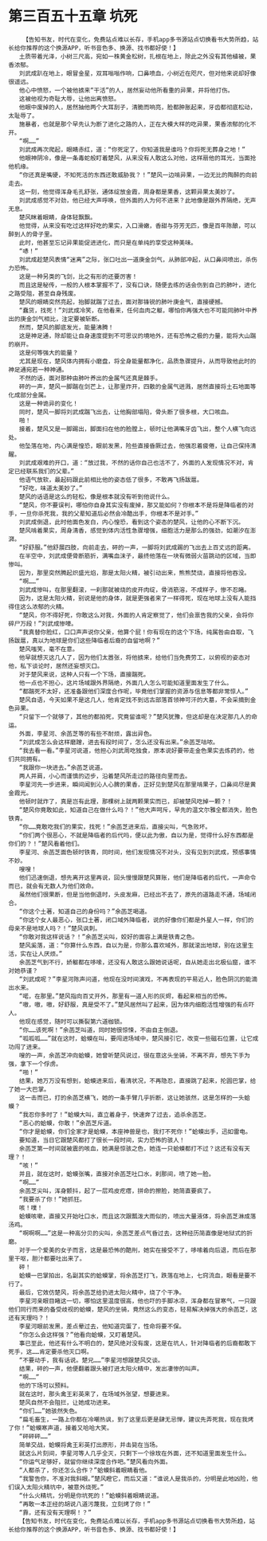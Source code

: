 # 第三百五十五章 坑死
        【告知书友，时代在变化，免费站点难以长存，手机app多书源站点切换看书大势所趋，站长给你推荐的这个换源APP，听书音色多、换源、找书都好使！】
       土质带着光泽，小树三尺高，宛如一株黄金松树，扎根在地上，除此之外没有其他植被，果香浓郁。
       刘武成趴在地上，眼冒金星，双耳嗡嗡作响，口鼻喷血，小树近在咫尺，但对他来说却好像很遥远。
       他心中愤怒，一个被他掳来“干活”的人，居然妄动他所看重的异果，并将他打伤。
       这被他视为奇耻大辱，让他出离愤怒。
       他眼中废掉的人，居然抽他两个大耳刮子，清脆而响亮，脸都肿胀起来，牙齿都彻底松动，太耻辱了。
       施暴者，也就是那个早先认为断了进化之路的人，正在大模大样的吃异果，果香浓郁的化不开。
       “啊……”
       刘武成再次爬起，眼睛赤红，道：“你死定了，你知道我是谁吗？你将死无葬身之地！”
       他眼神阴冷，像是一条毒蛇般盯着楚风，从来没有人敢这么对他，这样扇他的耳光，当面抢他机缘。
       “你还真是嘴硬，不知死活的东西还敢威胁我？！”楚风一边啃异果，一边无比的陶醉的向前走去。
       这一刻，他觉得浑身毛孔舒张，通体绽放金霞，周身都是果香，这颗异果太美妙了。
       刘武成感觉不对劲，他已经大声呼唤，但外面的人为何不进来？此地像是跟外界隔绝，无声无息。
       楚风眯着眼睛，身体轻飘飘。
       他觉得，从来没有吃过这样好吃的果实，入口滑嫩，香甜与芬芳无匹，像是百年陈酿，可以醉到人的骨子里。
       此时，他甚至忘记异果能促进进化，而只是在单纯的享受这种美味。
       “哧！”
       刘武成趁楚风表情“迷离”之际，张口吐出一道庚金剑气，从肺部冲起，从口鼻间喷出，杀伤力恐怖。
       这是一种另类的飞剑，比之有形的还要厉害！
       而且这是秘传，一般的人根本掌握不了，没有口诀，随便去练的话会伤到自己的肺叶，进化之路受阻，甚至自身残废。
       楚风的眼睛突然亮起，抬脚就踹了过去，面对那锋锐的肺叶庚金气，直接硬撼。
       “蠢货，找死！”刘武成冷笑，在他看来，任何血肉之躯，哪怕你再强大也不可能同肺叶中养出的庚金剑气相比，注定要被斩断。
       然而，楚风的脚底发光，能量沸腾！
       这是神足通，除却能让自身速度提到不可思议的境地外，还有恐怖之极的力量，能将大山踹的崩开。
       这是何等强大的能量？
       尤其是现在，楚风体内拥有小磨盘，将全身能量都净化，品质急骤提升，从而导致他此时的神足通宛若一种神通。
       不然的话，面对那种由肺叶养出的金属气还真是棘手。
       砰的一声，楚风一脚踹在剑芒上，让那里炸开，四散的金属气迸溅，居然直接将土石地面等化成部分金属。
       这是一种诡异的变化！
       同时，楚风一脚将刘武成踹飞出去，让他胸部塌陷，骨头断了很多根，大口咳血。
       啪！
       接着，楚风又是一脚踢出，脚面扫在他的脸膛上，顿时让他满嘴牙齿飞出，整个人横飞向远处。
       他坠落在地，内心满是惶恐，眼前发黑，险些直接昏厥过去，他强忍着疲倦，让自己保持清醒。
       刘武成艰难的开口，道：“放过我，不然的话你自己也活不了，外面的人发现情况不对，肯定已经联系我们的父辈。”
       他语气放软，最起码跟此前相比他的姿态低了很多，不敢再飞扬跋扈。
       “好吃，味道太美妙了。”
       楚风的话语是这么的轻松，像是根本就没有听到他说什么。
       “楚风，你不要误判，哪怕你自身其实没有废掉，那又能如何？你根本不是将是降临者的对手，一旦你杀死我，我的父辈知道后必然会冷酷出手，你根本不是对手。”
       刘武成倒退，此时他面色发白，内心惶恐，看到这个姿态的楚风，让他的心不断下沉。
       楚风啃着果实，周身清香，感觉到体内活性急骤增强，细胞活力是那么的强劲，如潮汐在澎湃。
       “好舒服。”他舒展四肢，向前走去，砰的一声，一脚将刘武成踢的飞出去上百丈远的距离。
       在半空中，刘武成便骨断筋折，满嘴血沫子，最终他落在一块有微弱火苗跳动的区域，当即惨叫。
       因为，那里突然腾起炽盛光焰，那是太阳火精，被引动出来，熊熊焚烧，直接将他吞没。
       “啊……”
       刘武成惨叫，在那里翻滚，一刹那就被烧的皮开肉绽，骨消筋溶，不成样子，惨不忍睹。
       因为，这是太阳火精，别说是他的身体，就是更强者来了一样得死，现在地球上没有人能挡得住这么浓郁的火精。
       “楚风，你不得好死，你敢这么对我，外面的人肯定察觉了，他们会禀告我的父亲，会将你碎尸万段！”刘武成惨嚎。
       “我真替你脸红，口口声声说你父亲，他算个屁！你有现在的这个下场，纯属咎由自取，飞扬跋扈，真以为地球是你们这些降临者后裔的自留地啊？”
       楚风嗤笑，毫不在意。
       他早就想灭这几人了，因为他们太嚣张，将他掳来，给他们当免费劳工，以俯视的姿态对他，私下谈论时，居然还妄想灭口。
       对于楚风来说，这种人只有一个下场，直接踹死。
       他一点也不担心，这片场域跟外界隔绝，外面几人怎么可能知道里面发生了什么。
       “都踹死不太好，还准备跟他们深度合作呢，毕竟他们掌握的资源与信息等都非常惊人。”
       楚风自语，今天如果不是这几人，他肯定找不到远古部落首领神可汗的大墓，不会采摘到金色异果。
       “只留下一个就够了，其他的都拍死，究竟留谁呢？”楚风犹豫，但这却是在决定那几人的命运。
       外面，李星河、余菡芝等的有些不耐烦，露出异色。
       “刘武成怎么会这样磨蹭，进去有段时间了，怎么还没有出来。”余菡芝咕哝。
       “我去看一看。”李星河说道，他担心刘武周吃独食，原本说好要带走金色果实去炼药的，他们共同拥有。
       “我跟你一块进去。”余菡芝说道。
       两人并肩，小心而谨慎的迈步，沿着楚风所走过的路径向里而去。
       李星河先一步进来，瞬间闻到沁人心脾的果香，正好见到楚风在那里啃果子，口鼻间尽是黄金霞光。
       他顿时就炸了，真是岂有此理，那棵树上就两颗果实而已，却被楚风吃掉一颗？！
       “楚风你竟敢如此，知道自己在做什么吗？！”他大声呵斥，早先的温文尔雅全都消失，脸色铁青。
       “你……竟敢吃我们的果实，找死！”余菡芝进来后，直接尖叫，气急败坏。
       “你们两个很恶心，不就是降临者的后代吗，便以此为傲，自以为是，觉得什么好东西都是你们的？！”楚风看着他们。
       李星河、余菡芝面色顿时铁青，同时间，他们发现情况不对头，没有见到刘武成，预感事情不妙。
       嗖嗖！
       他们迅速倒退，想先离开这里再说，回头慢慢跟楚风算账，他们是降临者的后代，一声命令而已，就会有无数人为他们效命。
       虽然他们很果断，但是当他倒退时，头皮发麻，已经出不去了，原先的道路走不通，场域闭合。
       “你这个土著，知道自己的身份吗？”余菡芝喝道。
       “你这个女人最恶心，张口土著，闭口域外降临者，说的好像你们都是外星人一样，你们的母亲不是地球人吗？！”楚风讽刺。
       “你敢对我这样说话？！”余菡芝尖叫，姣好的面容上满是铁青之色。
       楚风奚落，道：“你算什么东西，自以为是，你那么喜欢域外，那就滚出地球，别在这里生活，实在让人厌烦。”
       余菡芝气到不行，娇躯都在哆嗦，还没有人敢这么跟她说话呢，自从她走出北极仙窟，谁不对她恭谨？
       “刘武成呢？”李星河陈声问道，他现在没时间演戏，不再表现的平易近人，脸色阴沉的能滴出水来。
       “喏，在那里。”楚风指向百丈开外，那里有一道人形的灰烬，看起来相当的恐怖。
       “嗷，嗷，嗷，好舒服，真是受不了。”楚风居然叫了起来，因为体内细胞活性增强的有点吓人。
       他现在感觉，随时可以撕裂第六道枷锁。
       “你……该死啊！”余菡芝叫道，同时她很惊悚，不由自主倒退。
       “呱呱呱……”就在这时，蛤蟆在叫，要闯进场域中，楚风接引它，改变一些磁石位置，让它成功闯了进来。
       嗖的一声，余菡芝冲向蛤蟆，她曾听楚风说过，很在意这头坐骑，不离不弃，想先下手为强，拿下一个俘虏。
       “啪！”
       结果，她万万没有想到，蛤蟆进来后，看清状况，不再隐忍，直接跳了起来，抡圆巴掌，给了她一大巴掌。
       这一击而已，打的余菡芝横飞，她的一条手臂几乎折断，这让她骇然，这是怎样的一头蛤蟆？
       “我忍你多时了！”蛤蟆大叫，直立着身子，快速奔了过去，追杀余菡芝。
       “恶心的蛤蟆，你敢！”余菡芝斥道。
       “你才是蛤蟆，你们全家才是蛤蟆，本座神兽是也，我打不死你！”蛤蟆出手，迅如雷电。
       要知道，当日它跟楚风都打了很长一段时间，实力恐怖的骇人！
       余菡芝第一时间就被震的咳血，她满是惊骇之色，她连一只蛤蟆都打不过？这还有没有天理？！
       “咳！”
       并且，就在这时，蛤蟆张嘴，直接对余菡芝吐口水，刹那间，喷了她一脸。
       “啊……”
       余菡芝尖叫，浑身颤抖，起了一层鸡皮疙瘩，拼命的擦脸，她简直要疯了。
       “我要杀了你！”她抓狂。
       咳！噗！
       蛤蟆咳嗽，直接又开始吐口水，而且这次跟瓢泼大雨似的，喷出大量液体，将余菡芝淋成落汤鸡。
       “啊啊啊……”这是一种高分贝的尖叫，余菡芝差点气昏过去，这种经历简直像是地狱式的折磨。
       对于一个爱美的女子而言，这是最恐怖的酷刑，她实在接受不了，哆嗦着向后退，而后在那里干呕，胆汁都要吐出来了。
       砰！
       蛤蟆一巴掌拍出，名副其实的蛤蟆掌，将余菡芝打飞，跌落在地上，七窍流血，眼看是要不行了。
       最后，它效仿楚风，将余菡芝给扔进太阳火精中，烧了个干净。
       李星河亲眼目睹这一切，哪怕这里温度很高，他也吓的手脚冰凉，浑身都在冒寒气，一只跟他们同行而来的备受歧视的蛤蟆，楚风的坐骑，竟然这么的变态，轻易解决掉强大的余菡芝，这还有天理吗？！
       李星河眼前发黑，差点晕过去，他知道完蛋了，性命将要不保。
       “你怎么会这样强？”他看向蛤蟆，又盯着楚风。
       事已至此，他还有什么不明白的，楚风绝对没有废，这是在坑人，针对降临者的后裔都敢下死手，这……肯定要杀他灭口啊。
       “不要动手，我有话说。楚兄……”李星河想跟楚风交谈。
       结果，砰的一声，他便翻着跟头被打进太阳火精中，发出凄惨的叫声。
       “啊……”
       他的下场可以预料。
       就在这时，那头禽王彩英来了，在场域外张望，想要进来。
       楚风自然不会阻拦，让她成功进来。
       “你们……”她骇然失色。
       “扁毛畜生，一路上你都在冷嘲热讽，到了这里后更是肆无忌惮，建议先弄死我，现在我烤了你！”蛤蟆寒声道，接着又哈哈大笑。
       “砰砰砰……”
       简单交战，蛤蟆将禽王彩英打出原形，并击毙在当场。
       就这么片刻间，李星河等人几乎全灭，只剩下一个徐玫在外面，还不知道里面发生什么。
       “你运气足够好，就留你继续深度合作吧。”楚风看向外面。
       “人都杀了，你还怎么合作？”蛤蟆斜着眼睛看他。
       “我警告你，不准对我斜眼。”楚风瞪它，而后又道：“谁说人是我杀的，分明是此地凶险，他们误入太阳火精坑中，被意外烧死。”
       “什么火精坑，分明是你坑死的！”蛤蟆斜着眼睛说道。
       “再敢一本正经的胡说八道污蔑我，立刻烤了你！”
       “靠，还有没有天理啊！？”
       【告知书友，时代在变化，免费站点难以长存，手机app多书源站点切换看书大势所趋，站长给你推荐的这个换源APP，听书音色多、换源、找书都好使！】
